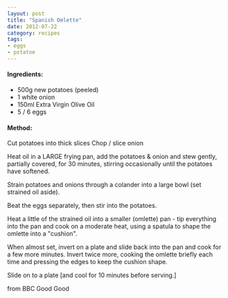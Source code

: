 ```yaml
---
layout: post
title: "Spanish Omlette"
date: 2012-07-22
category: recipes
tags:
- eggs
- potatoe 
---
```


#### Ingredients: ####

* 500g new potatoes (peeled)
* 1 white onion
* 150ml Extra Virgin Olive Oil
* 5 / 6 eggs

#### Method: ####

Cut potatoes into thick slices
Chop / slice onion

Heat oil in a LARGE frying pan, add the potatoes & onion and stew
gently, partially covered, for 30 minutes, stirring occasionally until
the potatoes have softened.

Strain potatoes and onions through a colander into a large bowl (set
strained oil aside).

Beat the eggs separately, then stir into the potatoes.

Heat a little of the strained oil into a smaller (omlette) pan - tip
everything into the pan and cook on a moderate heat, using a spatula to
shape the omlette into a "cushion".

When almost set, invert on a plate and slide back into the pan and cook
for a few more minutes.  Invert twice more, cooking the omlette briefly
each time and pressing the edges to keep the cushion shape.

Slide on to a plate [and cool for 10 minutes before serving.]

from BBC Good Good
